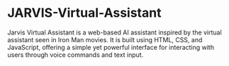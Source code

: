 # JARVIS-Virtual-Assistant
Jarvis Virtual Assistant is a web-based AI assistant inspired by the virtual assistant seen in Iron Man movies. It is built using HTML, CSS, and JavaScript, offering a simple yet powerful interface for interacting with users through voice commands and text input.
